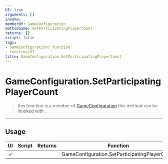 ```yaml
---
UI: true
arguments: []
invoke: .
memberOf: GameConfiguration
methodname: SetParticipatingPlayerCount
returns: []
script: false
tags:
- GameConfiguration/_function
- function/UI
title: GameConfiguration.SetParticipatingPlayerCount
---
```

# GameConfiguration.SetParticipatingPlayerCount
> this function is a member of [GameConfiguration](civ-6/lua/GameConfiguration.md)
> this method can be invoked with `.`
-----
## Usage
|  UI | Script | Returns | Function | Arguments |
|:---:|:------:|-------:|:--------:|:---------|
|✓| ||GameConfiguration.SetParticipatingPlayerCount||
